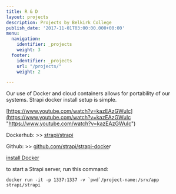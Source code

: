 ```yaml
---
title: R & D
layout: projects
description: Projects by Belkirk College
publish_date: '2017-11-01T03:00:00.000+00:00'
menu:
  navigation:
    identifier: _projects
    weight: 3
  footer:
    identifier: _projects
    url: "/projects/"
    weight: 2

---
```


Our use of Docker and cloud containers allows for portability of our systems.  Strapi docker install setup is simple.

[https://www.youtube.com/watch?v=kazEAzGWuIc](https://www.youtube.com/watch?v=kazEAzGWuIc "https://www.youtube.com/watch?v=kazEAzGWuIc")

Dockerhub: >> [strapi/strapi](https://hub.docker.com/r/strapi/strapi "Docker")

Github: >> [github.com/strapi/strapi-docke](https://github.com/strapi/strapi-docker "github")r

[install Docker](https://docs.docker.com/engine/install/ "install Docker engine")

to start a Strapi server, run this command:

    docker run -it -p 1337:1337 -v `pwd`/project-name:/srv/app strapi/strapi